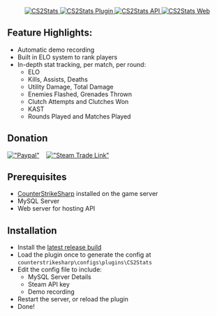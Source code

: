 <div align="center">
  <a href="https://mapink.sarim.uk">
    <img src="https://i.imgur.com/LUTaSX2.png" alt="CS2Stats" />
  </a>
  <a href="https://github.com/sarim-hk/CS2Stats">
    <img src="https://img.shields.io/badge/CS2Stats-Plugin-red" alt="CS2Stats Plugin" />
  </a>
  <a href="https://github.com/sarim-hk/CS2StatsAPI">
    <img src="https://img.shields.io/badge/CS2Stats-API-green" alt="CS2Stats API" />
  </a>
  <a href="https://github.com/sarim-hk/CS2StatsWeb">
    <img src="https://img.shields.io/badge/CS2Stats-Web-blue" alt="CS2Stats Web" />
  </a>
  
</div>


## Feature Highlights:
* Automatic demo recording
* Built in ELO system to rank players
* In-depth stat tracking, per match, per round:
  *  ELO
  *  Kills, Assists, Deaths
  *  Utility Damage, Total Damage
  *  Enemies Flashed, Grenades Thrown
  *  Clutch Attempts and Clutches Won
  *  KAST
  *  Rounds Played and Matches Played

## Donation
[!["Paypal"](https://i.imgur.com/7igL5rh.png)](https://paypal.me/SHKTV)‎ ‎ ‎ ‎ [!["Steam Trade Link"](https://i.imgur.com/33ijkjI.png)](https://steamcommunity.com/tradeoffer/new/?partner=317935564&token=ZBiuL2Ge)

## Prerequisites
* [CounterStrikeSharp](https://github.com/roflmuffin/CounterStrikeSharp) installed on the game server
* MySQL Server
* Web server for hosting API

## Installation
* Install the [latest release build](https://github.com/sarim-hk/CS2Stats/releases)
* Load the plugin once to generate the config at `counterstrikesharp\configs\plugins\CS2Stats`
* Edit the config file to include:
  * MySQL Server Details
  * Steam API key
  * Demo recording
* Restart the server, or reload the plugin
* Done!
